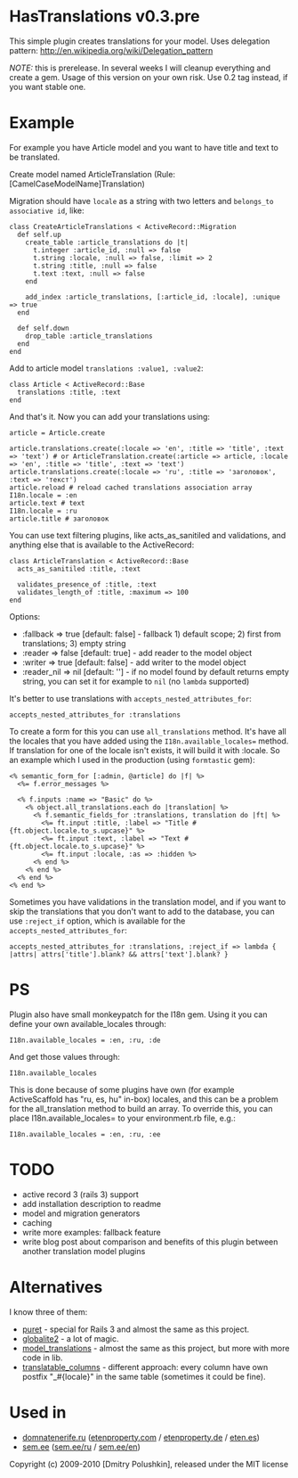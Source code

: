 HasTranslations v0.3.pre
====================

This simple plugin creates translations for your model.
Uses delegation pattern: http://en.wikipedia.org/wiki/Delegation_pattern

*NOTE:* this is prerelease. In several weeks I will cleanup everything and create a gem.
Usage of this version on your own risk. Use 0.2 tag instead, if you want stable one.

Example
=======

For example you have Article model and you want to have title and text to be translated.

Create model named ArticleTranslation (Rule: [CamelCaseModelName]Translation)

Migration should have `locale` as a string with two letters and `belongs_to associative id`, like:

    class CreateArticleTranslations < ActiveRecord::Migration
      def self.up
        create_table :article_translations do |t|
          t.integer :article_id, :null => false
          t.string :locale, :null => false, :limit => 2
          t.string :title, :null => false
          t.text :text, :null => false
        end

        add_index :article_translations, [:article_id, :locale], :unique => true
      end

      def self.down
        drop_table :article_translations
      end
    end

Add to article model `translations :value1, :value2`:

    class Article < ActiveRecord::Base
      translations :title, :text
    end

And that's it. Now you can add your translations using:

    article = Article.create

    article.translations.create(:locale => 'en', :title => 'title', :text => 'text') # or ArticleTranslation.create(:article => article, :locale => 'en', :title => 'title', :text => 'text')
    article.translations.create(:locale => 'ru', :title => 'заголовок', :text => 'текст')
    article.reload # reload cached translations association array
    I18n.locale = :en
    article.text # text
    I18n.locale = :ru
    article.title # заголовок

You can use text filtering plugins, like acts_as_sanitiled and validations, and anything else that is available to the ActiveRecord:

    class ArticleTranslation < ActiveRecord::Base
      acts_as_sanitiled :title, :text

      validates_presence_of :title, :text
      validates_length_of :title, :maximum => 100
    end

Options:

* :fallback => true [default: false] - fallback 1) default scope; 2) first from translations; 3) empty string
* :reader => false [default: true] - add reader to the model object
* :writer => true [default: false] - add writer to the model object
* :reader_nil => nil [default: ''] - if no model found by default returns empty string, you can set it for example to `nil` (no `lambda` supported)

It's better to use translations with `accepts_nested_attributes_for`:

    accepts_nested_attributes_for :translations

To create a form for this you can use `all_translations` method. It's have all
the locales that you have added using the `I18n.available_locales=` method.
If translation for one of the locale isn't exists, it will build it with :locale.
So an example which I used in the production (using `formtastic` gem):

    <% semantic_form_for [:admin, @article] do |f| %>
      <%= f.error_messages %>

      <% f.inputs :name => "Basic" do %>
        <% object.all_translations.each do |translation| %>
          <% f.semantic_fields_for :translations, translation do |ft| %>
            <%= ft.input :title, :label => "Title #{ft.object.locale.to_s.upcase}" %>
            <%= ft.input :text, :label => "Text #{ft.object.locale.to_s.upcase}" %>
            <%= ft.input :locale, :as => :hidden %>
          <% end %>
        <% end %>
      <% end %>
    <% end %>

Sometimes you have validations in the translation model, and if you want to skip
the translations that you don't want to add to the database, you can use
`:reject_if` option, which is available for the `accepts_nested_attributes_for`:

    accepts_nested_attributes_for :translations, :reject_if => lambda { |attrs| attrs['title'].blank? && attrs['text'].blank? }

PS
==

Plugin also have small monkeypatch for the I18n gem. Using it you can define your own available_locales through:

    I18n.available_locales = :en, :ru, :de

And get those values through:

    I18n.available_locales

This is done because of some plugins have own (for example ActiveScaffold has "ru, es, hu" in-box) locales, and this can be a problem for the all_translation method to build an array. To override this, you can place I18n.available_locales= to your environment.rb file, e.g.:

    I18n.available_locales = :en, :ru, :ee

TODO
====

* active record 3 (rails 3) support
* add installation description to readme
* model and migration generators
* caching
* write more examples: fallback feature
* write blog post about comparison and benefits of this plugin between another translation model plugins


Alternatives
============

I know three of them:

* [puret](http://github.com/jo/puret) - special for Rails 3 and almost the same as this project.
* [globalite2](http://github.com/joshmh/globalize2) - a lot of magic.
* [model_translations](http://github.com/janne/model_translations) - almost the same as this project, but more with more code in lib.
* [translatable_columns](http://github.com/iain/translatable_columns) - different approach: every column have own postfix "_#{locale}" in the same table (sometimes it could be fine).


Used in
=======

* [domnatenerife.ru](http://www.domnatenerife.ru/) ([etenproperty.com](http://www.etenproperty.com) / [etenproperty.de](http://www.etenproperty.de) / [eten.es](http://www.eten.es))
* [sem.ee](http://sem.ee/) ([sem.ee/ru](http://sem.ee/ru/) / [sem.ee/en](http://sem.ee/en/))


Copyright (c) 2009-2010 [Dmitry Polushkin], released under the MIT license